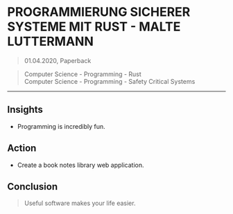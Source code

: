 # PROGRAMMIERUNG SICHERER SYSTEME MIT RUST - MALTE LUTTERMANN

> 01.04.2020, Paperback

> Computer Science - Programming - Rust  
> Computer Science - Programming - Safety Critical Systems
---

## Insights
- Programming is incredibly fun.

## Action
- Create a book notes library web application.

## Conclusion
> Useful software makes your life easier.